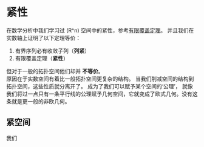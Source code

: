 # 紧性

在数学分析中我们学习过 \(R^n\) 空间中的紧性，参考[有限覆盖定理](../../MathematicalAnalysis/RealandLimit/compact.md)。
并且我们在实数轴上证明了以下定理等价：
1. 有界序列必有收敛子列（**列紧**）
2. 有限覆盖定理（**紧性**）

但对于一般的拓扑空间他们却并 **不等价**。   
原因在于实数空间有着比一般拓扑空间更复杂的结构。
当我们削减空间的结构到拓扑空间，这些性质就分离开了。
成为了我们可以赋予某个空间的‘公理’，
就像我们将过一点只有一条平行线的公理赋予几何空间，它就变成了欧式几何。没有这条就是更一般的非欧几何。

## 紧空间

我们




